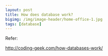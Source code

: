 ```yaml
---
layout: post
title: How does database work?
bigimg: /img/image-header/home-office-1.jpg
tags: [database]
---
```







Refer: 

http://coding-geek.com/how-databases-work/

